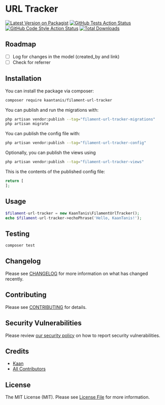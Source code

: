 # URL Tracker

[![Latest Version on Packagist](https://img.shields.io/packagist/v/kaantanis/filament-url-tracker.svg?style=flat-square)](https://packagist.org/packages/kaantanis/filament-url-tracker)
[![GitHub Tests Action Status](https://img.shields.io/github/workflow/status/kaantanis/filament-url-tracker/run-tests?label=tests)](https://github.com/kaantanis/filament-url-tracker/actions?query=workflow%3Arun-tests+branch%3Amain)
[![GitHub Code Style Action Status](https://img.shields.io/github/workflow/status/kaantanis/filament-url-tracker/Check%20&%20fix%20styling?label=code%20style)](https://github.com/kaantanis/filament-url-tracker/actions?query=workflow%3A"Check+%26+fix+styling"+branch%3Amain)
[![Total Downloads](https://img.shields.io/packagist/dt/kaantanis/filament-url-tracker.svg?style=flat-square)](https://packagist.org/packages/kaantanis/filament-url-tracker)



## Roadmap
- [ ] Log for changes in the model (created_by and link)
- [ ] Check for referrer

## Installation

You can install the package via composer:

```bash
composer require kaantanis/filament-url-tracker
```

You can publish and run the migrations with:

```bash
php artisan vendor:publish --tag="filament-url-tracker-migrations"
php artisan migrate
```

You can publish the config file with:

```bash
php artisan vendor:publish --tag="filament-url-tracker-config"
```

Optionally, you can publish the views using

```bash
php artisan vendor:publish --tag="filament-url-tracker-views"
```

This is the contents of the published config file:

```php
return [
];
```

## Usage

```php
$filament-url-tracker = new KaanTanis\FilamentUrlTracker();
echo $filament-url-tracker->echoPhrase('Hello, KaanTanis!');
```

## Testing

```bash
composer test
```

## Changelog

Please see [CHANGELOG](CHANGELOG.md) for more information on what has changed recently.

## Contributing

Please see [CONTRIBUTING](.github/CONTRIBUTING.md) for details.

## Security Vulnerabilities

Please review [our security policy](../../security/policy) on how to report security vulnerabilities.

## Credits

- [Kaan](https://github.com/KaanTanis)
- [All Contributors](../../contributors)

## License

The MIT License (MIT). Please see [License File](LICENSE.md) for more information.
